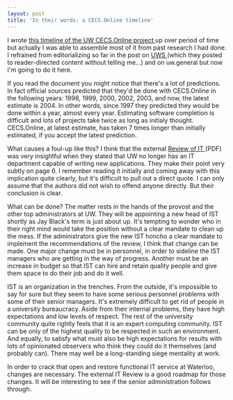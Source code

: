 ```yaml
---
layout: post
title: 'In their words: a CECS.Online timeline'
---
```

<p>I wrote <a href="http://simonwoodside.com/projects/uwit/timeline.html">this timeline of the UW CECS.Online project </a>up over period of time but actually I was able to assemble most of it from past research I had done. I refrained from editorializing so far in the post on <a href="http://uwstudent.org/article.php?story=20030930162833385">UWS </a>(which they posted to reader-directed content without telling me...) and on uw.general but now I'm going to do it here. </p><p>If you read the document you might notice that there's a lot of predictions. In fact official sources predicted that they'd be done with CECS.Online in the following years: 1998, 1999, 2000, 2002, 2003, and now, the latest estimate is 2004. In other words, since 1997 they predicted they would be done within a year, almost every year. Estimating software completion is difficult and lots of projects take twice as long as initialy thought. CECS.Online, at latest estimate, has taken 7 times longer than initially estimated, if you accept the latest prediction. </p><p>What causes a foul-up like this? I think that the external <a href="http://www.adm.uwaterloo.ca/infoprov/itreport.pdf">Review of IT </a>(PDF) was very insightful when they stated that UW no longer has an IT department capable of writing new applications. They make their point very subtly on page 6. I remember reading it initially and coming away with this implication quite clearly, but it's difficult to pull out a direct quote. I can only assume that the authors did not wish to offend anyone directly. But their conclusion is clear. </p><p>What can be done? The matter rests in the hands of the provost and the other top administrators at UW. They will be appointing a new head of IST shortly as Jay Black's term is just about up. It's tempting to wonder who in their right mind would take the position without a clear mandate to clean up the mess. If the administrators give the new IST honcho a clear mandate to implement the recommendations of the review, I think that change can be made. One major change must be in personnel, in order to sideline the IST managers who are getting in the way of progress. Another must be an increase in budget so that IST can hire and retain quality people and give them space to do their job and do it well. </p><p>IST is an organization in the trenches. From the outside, it's impossible to say for sure but they seem to have some serious personnel problems with some of their senior managers. It's extremely difficult to get rid of people in a university bureaucracy. Aside from their internal problems, they have high expectations and low levels of respect. The rest of the university community quite rightly feels that it is an expert computing community. IST can be only of the highest quality to be respected in such an environment. And equally, to satisfy what must also be high expectations for results with lots of opinionated observers who think they could do it themselves (and probably can). There may well be a long-standing siege mentality at work. </p><p>In order to crack that open and restore functional IT service at Waterloo, changes are necessary. The external IT Review is a good roadmap for those changes. It will be interesting to see if the senior administration follows through. </p>
